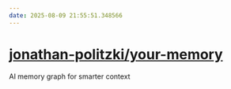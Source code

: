 ```yaml
---
date: 2025-08-09 21:55:51.348566
---
```


# [jonathan-politzki/your-memory](https://github.com/jonathan-politzki/your-memory)

AI memory graph for smarter context
